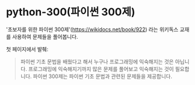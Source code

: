 # python-300(파이썬 300제)

'초보자를 위한 파이썬 300제'(https://wikidocs.net/book/922) 라는 위키독스 교재를 사용하여 문제들을 풀어봅니다.

첫 페이지에서 발췌: 
> 파이썬 기초 문법을 배웠다고 해서 누구나 프로그래밍에 익숙해지는 것은 아닙니다.
> 프로그래밍에 익숙해지기까지 많은 문제를 풀어보고 익숙해지는 것이 필요합니다.
> 파이썬 300제는 파이썬 기초 문법과 관련된 문제들을 제공합니다.
